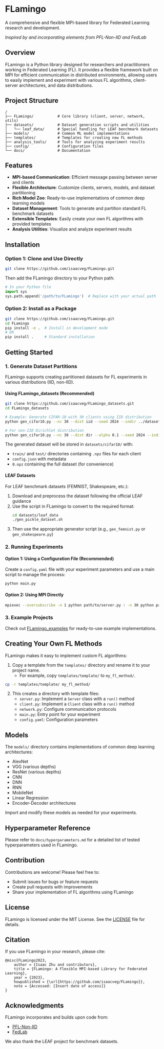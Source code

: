 # FLamingo

A comprehensive and flexible MPI-based library for Federated Learning research and development.

*Inspired by and incorporating elements from PFL-Non-IID and FedLab*

## Overview

FLamingo is a Python library designed for researchers and practitioners working in Federated Learning (FL). It provides a flexible framework built on MPI for efficient communication in distributed environments, allowing users to easily implement and experiment with various FL algorithms, client-server architectures, and data distributions.

## Project Structure

```
/
├── FLamingo/           # Core library (client, server, network, utils)
├── datasets/           # Dataset generation scripts and utilities
│   └── leaf_data/      # Special handling for LEAF benchmark datasets
├── models/             # Common ML model implementations
├── templates/          # Templates for creating new FL methods
├── analysis_tools/     # Tools for analyzing experiment results
├── config/             # Configuration files
└── docs/               # Documentation
```

## Features

- **MPI-based Communication**: Efficient message passing between server and clients
- **Flexible Architecture**: Customize clients, servers, models, and dataset partitioning
- **Rich Model Zoo**: Ready-to-use implementations of common deep learning models
- **Dataset Management**: Tools to generate and partition standard FL benchmark datasets
- **Extensible Templates**: Easily create your own FL algorithms with provided templates
- **Analysis Utilities**: Visualize and analyze experiment results

## Installation

### Option 1: Clone and Use Directly

```bash
git clone https://github.com/isaacveg/FLamingo.git
```

Then add the FLamingo directory to your Python path:

```python
# In your Python file
import sys
sys.path.append('/path/to/FLamingo')  # Replace with your actual path
```

### Option 2: Install as a Package

```bash
git clone https://github.com/isaacveg/FLamingo.git
cd FLamingo
pip install -e .  # Install in development mode
# OR
pip install .     # Standard installation
```

## Getting Started

### 1. Generate Dataset Partitions

FLamingo supports creating partitioned datasets for FL experiments in various distributions (IID, non-IID).

#### Using FLamingo_datasets (Recommended)

```bash
git clone https://github.com/isaacveg/FLamingo_datasets.git
cd FLamingo_datasets

# Example: Generate CIFAR-10 with 30 clients using IID distribution
python gen_cifar10.py --nc 30 --dist iid --seed 2024 --indir ../datasets/ --outdir ../datasets/

# For non-IID Dirichlet distribution
python gen_cifar10.py --nc 30 --dist dir --alpha 0.1 --seed 2024 --indir ../datasets/ --outdir ../datasets/
```

The generated dataset will be stored in `datasets/cifar10/` with:
- `train/` and `test/` directories containing `.npz` files for each client
- `config.json` with metadata
- `0.npz` containing the full dataset (for convenience)

#### LEAF Datasets

For LEAF benchmark datasets (FEMNIST, Shakespeare, etc.):

1. Download and preprocess the dataset following the official LEAF guidance
2. Use the script in FLamingo to convert to the required format:
   ```bash
   cd datasets/leaf_data
   ./gen_pickle_dataset.sh
   ```
3. Then use the appropriate generator script (e.g., `gen_femnist.py` or `gen_shakespeare.py`)

### 2. Running Experiments

#### Option 1: Using a Configuration File (Recommended)

Create a `config.yaml` file with your experiment parameters and use a main script to manage the process:

```bash
python main.py
```

#### Option 2: Using MPI Directly

```bash
mpiexec --oversubscribe -n 1 python path/to/server.py : -n 30 python path/to/client.py > run.log 2>&1
```

### 3. Example Projects

Check out [FLamingo_examples](https://github.com/isaacveg/FLamingo_examples) for ready-to-use example implementations.

## Creating Your Own FL Methods

FLamingo makes it easy to implement custom FL algorithms:

1. Copy a template from the `templates/` directory and rename it to your project name.
   - For example, copy `templates/template/` to `my_fl_method/`.

```bash
cp -r templates/template/ my_fl_method/
```

2. This creates a directory with template files:
   - `server.py`: Implement a `Server` class with a `run()` method
   - `client.py`: Implement a `Client` class with a `run()` method
   - `network.py`: Configure communication protocols
   - `main.py`: Entry point for your experiment
   - `config.yaml`: Configuration parameters

## Models

The `models/` directory contains implementations of common deep learning architectures:
- AlexNet
- VGG (various depths)
- ResNet (various depths)
- CNN
- DNN
- RNN
- MobileNet
- Linear Regression
- Encoder-Decoder architectures

Import and modify these models as needed for your experiments.

## Hyperparameter Reference

Please refer to `docs/hyperparameters.md` for a detailed list of tested hyperparameters used in FLamingo.

## Contribution

Contributions are welcome! Please feel free to:
- Submit issues for bugs or feature requests
- Create pull requests with improvements
- Share your implementation of FL algorithms using FLamingo

## License

FLamingo is licensed under the MIT License. See the [LICENSE](LICENSE) file for details.

## Citation

If you use FLamingo in your research, please cite:

```
@misc{FLamingo2023,
    author = {Isaac Zhu and contributors},
    title = {FLamingo: A Flexible MPI-based Library for Federated Learning},
    year = {2023},
    howpublished = {\url{https://github.com/isaacveg/FLamingo}},
    note = {Accessed: [Insert date of access]}
}
```

## Acknowledgments

FLamingo incorporates and builds upon code from:
- [PFL-Non-IID](https://github.com/Tsingz0/PFL-Non-IID)
- [FedLab](https://github.com/SMILELab-FL/FedLab)

We also thank the LEAF project for benchmark datasets.
